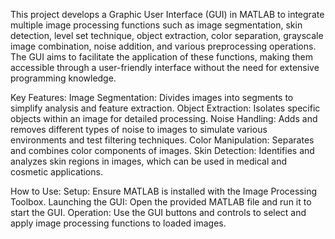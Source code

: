 This project develops a Graphic User Interface (GUI) in MATLAB to integrate multiple image processing functions such as image segmentation, skin detection, level set technique, object extraction, color separation, grayscale image combination, noise addition, and various preprocessing operations. The GUI aims to facilitate the application of these functions, making them accessible through a user-friendly interface without the need for extensive programming knowledge.



Key Features:
Image Segmentation: Divides images into segments to simplify analysis and feature extraction.
Object Extraction: Isolates specific objects within an image for detailed processing.
Noise Handling: Adds and removes different types of noise to images to simulate various environments and test filtering techniques.
Color Manipulation: Separates and combines color components of images.
Skin Detection: Identifies and analyzes skin regions in images, which can be used in medical and cosmetic applications.


How to Use:
Setup: Ensure MATLAB is installed with the Image Processing Toolbox.
Launching the GUI: Open the provided MATLAB file and run it to start the GUI.
Operation: Use the GUI buttons and controls to select and apply image processing functions to loaded images.
